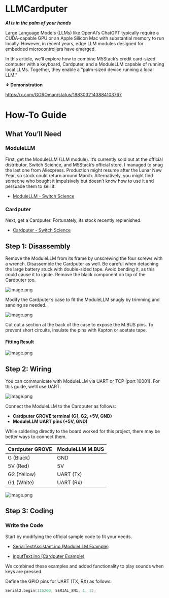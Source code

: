 # LLMCardputer

***AI is in the palm of your hands***

Large Language Models (LLMs) like OpenAI’s ChatGPT typically require a CUDA-capable GPU or an Apple Silicon Mac with substantial memory to run locally. However, in recent years, edge LLM modules designed for embedded microcontrollers have emerged.

In this article, we’ll explore how to combine M5Stack’s credit card-sized computer with a keyboard, Cardputer, and a ModuleLLM capable of running local LLMs. Together, they enable a "palm-sized device running a local LLM."

**↓ Demonstration**

https://x.com/GOROman/status/1883032143884103767


# How-To Guide

## What You’ll Need

### ModuleLLM

First, get the ModuleLLM (LLM module). It’s currently sold out at the official distributor, Switch Science, and M5Stack’s official store. I managed to snag the last one from Aliexpress. Production might resume after the Lunar New Year, so stock could return around March. Alternatively, you might find someone who bought it impulsively but doesn’t know how to use it and persuade them to sell it.

- [ModuleLLM - Switch Science](https://www.switch-science.com/products/10034)

### Cardputer

Next, get a Cardputer. Fortunately, its stock recently replenished.

- [Cardputer - Switch Science](https://www.switch-science.com/products/9277)

## Step 1: Disassembly

Remove the ModuleLLM from its frame by unscrewing the four screws with a wrench. Disassemble the Cardputer as well. Be careful when detaching the large battery stuck with double-sided tape. Avoid bending it, as this could cause it to ignite. Remove the black component on top of the Cardputer too.

![image.png](https://qiita-image-store.s3.ap-northeast-1.amazonaws.com/0/30621/e9f33e0d-a8a6-6d01-96bc-a66c74095e12.png)

Modify the Cardputer’s case to fit the ModuleLLM snugly by trimming and sanding as needed.

![image.png](https://qiita-image-store.s3.ap-northeast-1.amazonaws.com/0/30621/d656d9cb-c5e5-ce5b-a606-b8dc422c1a6f.png)

Cut out a section at the back of the case to expose the M.BUS pins. To prevent short circuits, insulate the pins with Kapton or acetate tape.

#### Fitting Result

![image.png](https://qiita-image-store.s3.ap-northeast-1.amazonaws.com/0/30621/f667125d-5818-1972-7307-1683f092a009.png)

## Step 2: Wiring

You can communicate with ModuleLLM via UART or TCP (port 10001). For this guide, we’ll use UART.

![image.png](https://qiita-image-store.s3.ap-northeast-1.amazonaws.com/0/30621/27e74244-4d01-b4db-8f7e-0a9f5440c224.png)

Connect the ModuleLLM to the Cardputer as follows:

- **Cardputer GROVE terminal (G1, G2, +5V, GND)**
- **ModuleLLM UART pins (+5V, GND)**

While soldering directly to the board worked for this project, there may be better ways to connect them.

| Cardputer GROVE | ModuleLLM M.BUS |
|-----------------|-----------------|
| G (Black)       | GND             |
| 5V (Red)        | 5V              |
| G2 (Yellow)     | UART (Tx)       |
| G1 (White)      | UART (Rx)       |

![image.png](https://qiita-image-store.s3.ap-northeast-1.amazonaws.com/0/30621/b6b1f52c-d0f8-157c-7818-986509cff129.png)

## Step 3: Coding

### Write the Code

Start by modifying the official sample code to fit your needs.

- [SerialTextAssistant.ino (ModuleLLM Example)](https://github.com/m5stack/M5Module-LLM/blob/main/examples/SerialTextAssistant/SerialTextAssistant.ino)

- [inputText.ino (Cardputer Example)](https://github.com/m5stack/M5Cardputer/blob/master/examples/Basic/keyboard/inputText/inputText.ino)

We combined these examples and added functionality to play sounds when keys are pressed.

Define the GPIO pins for UART (TX, RX) as follows:
```c
Serial2.begin(115200, SERIAL_8N1, 1, 2);
